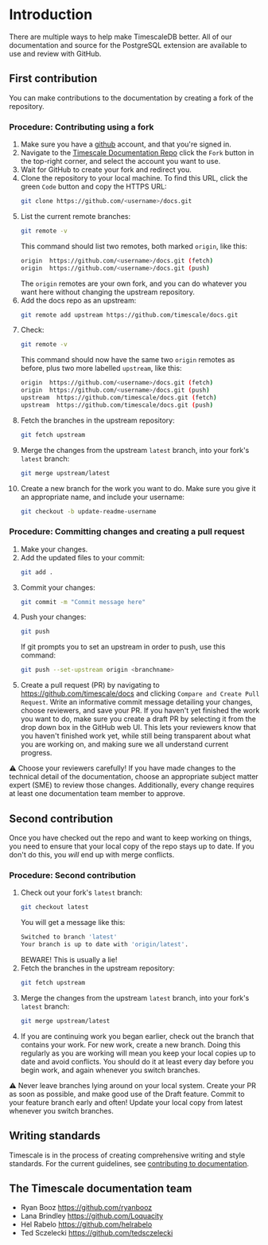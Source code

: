 # Introduction
There are multiple ways to help make TimescaleDB better. All of our
documentation and source for the PostgreSQL extension are available to use and
review with GitHub.

## First contribution
You can make contributions to the documentation by creating a fork of the
repository.


### Procedure: Contributing using a fork
1.  Make sure you have a [github](github.com) account, and that you're signed in.
1.  Navigate to the [Timescale Documentation
Repo](https://github.com/timescale/docs) click the `Fork` button in the
top-right corner, and select the account you want to use.
1.  Wait for GitHub to create your fork and redirect you.
1.  Clone the repository to your local machine. To find this URL, click the green
    `Code` button and copy the HTTPS URL:
    ```bash
    git clone https://github.com/<username>/docs.git
    ```
1.  List the current remote branches:
    ```bash
    git remote -v
    ```
    This command should list two remotes, both marked `origin`, like this:
    ```bash
    origin  https://github.com/<username>/docs.git (fetch)
    origin  https://github.com/<username>/docs.git (push)
    ```
    The `origin` remotes are your own fork, and you can do whatever you want here without changing the upstream repository.
1.  Add the docs repo as an upstream:
    ```bash
    git remote add upstream https://github.com/timescale/docs.git
    ```
1.  Check:
    ```bash
    git remote -v
    ```
    This command should now have the same two `origin` remotes as before, plus two more labelled `upstream`, like this:
    ```bash
    origin  https://github.com/<username>/docs.git (fetch)
    origin  https://github.com/<username>/docs.git (push)
    upstream  https://github.com/timescale/docs.git (fetch)
    upstream  https://github.com/timescale/docs.git (push)
    ```
1.  Fetch the branches in the upstream repository:
    ```bash
    git fetch upstream
    ```
1.  Merge the changes from the upstream `latest` branch, into your fork's
    `latest` branch:
    ```bash
    git merge upstream/latest
    ```
1.  Create a new branch for the work you want to do. Make sure you give it an
    appropriate name, and include your username:
    ```bash
    git checkout -b update-readme-username
    ```

### Procedure: Committing changes and creating a pull request
1.  Make your changes.
1.  Add the updated files to your commit:
    ```bash
    git add .
    ```
1.  Commit your changes:
    ```bash
    git commit -m "Commit message here"
    ```
1.  Push your changes:
    ```bash
    git push
    ```
    If git prompts you to set an upstream in order to push, use this command:
    ```bash
    git push --set-upstream origin <branchname>
    ```
1.  Create a pull request (PR) by navigating to <https://github.com/timescale/docs>
    and clicking `Compare and Create Pull Request`. Write an informative commit
    message detailing your changes, choose reviewers, and save your PR. If you
    haven't yet finished the work you want to do, make sure you create a draft PR by
    selecting it from the drop down box in the GitHub web UI. This lets your
    reviewers know that you haven't finished work yet, while still being transparent
    about what you are working on, and making sure we all understand current
    progress.

:warning: Choose your reviewers carefully! If you have made changes to the technical
detail of the documentation, choose an appropriate subject matter expert (SME)
to review those changes. Additionally, every change requires at least one
documentation team member to approve.

## Second contribution
Once you have checked out the repo and want to keep working on things, you need
to ensure that your local copy of the repo stays up to date. If you don't do
this, you *will* end up with merge conflicts.

### Procedure: Second contribution
1.  Check out your fork's `latest` branch:
    ```bash
    git checkout latest
    ```
    You will get a message like this:
    ```bash
    Switched to branch 'latest'
    Your branch is up to date with 'origin/latest'.
    ```
    BEWARE! This is usually a lie!
1.  Fetch the branches in the upstream repository:
    ```bash
    git fetch upstream
    ```
1.  Merge the changes from the upstream `latest` branch, into your fork's
    `latest` branch:
    ```bash
    git merge upstream/latest
    ```
1.  If you are continuing work you began earlier, check out the branch that
    contains your work. For new work, create a new branch. Doing this regularly as
    you are working will mean you keep your local copies up to date and avoid
    conflicts. You should do it at least every day before you begin work, and again
    whenever you switch branches.

:warning: Never leave branches lying around on your local system. Create your PR as soon
as possible, and make good use of the Draft feature. Commit to your feature
branch early and often! Update your local copy from latest whenever you switch
branches.

## Writing standards
Timescale is in the process of creating comprehensive writing and style standards. For the current guidelines, see [contributing to documentation][docs-standards].

## The Timescale documentation team
*   Ryan Booz <https://github.com/ryanbooz>
*   Lana Brindley <https://github.com/Loquacity>
*   Hel Rabelo <https://github.com/helrabelo>
*   Ted Sczelecki <https://github.com/tedsczelecki>


[docs-standards]: timescaledb/contribute-to-docs
